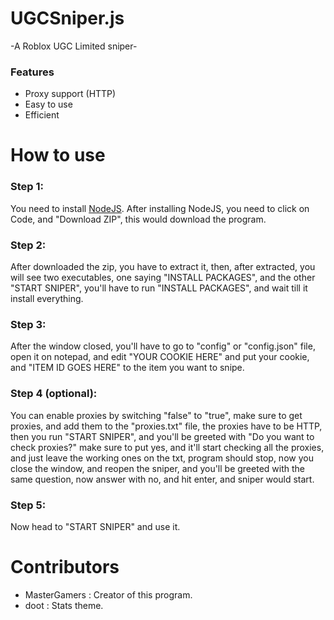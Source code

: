# UGCSniper.js
-A Roblox UGC Limited sniper-

### Features
* Proxy support (HTTP)
* Easy to use
* Efficient

# How to use
### Step 1:
You need to install [NodeJS](https://nodejs.org/en/download). After installing NodeJS, you need to click on Code, and "Download ZIP", this would download the program.

### Step 2:
After downloaded the zip, you have to extract it, then, after extracted, you will see two executables, one saying "INSTALL PACKAGES", and the other "START SNIPER", you'll have to run "INSTALL PACKAGES", and wait till it install everything.

### Step 3:
After the window closed, you'll have to go to "config" or "config.json" file, open it on notepad, and edit "YOUR COOKIE HERE" and put your cookie, and "ITEM ID GOES HERE" to the item you want to snipe.

### Step 4 (optional):
You can enable proxies by switching "false" to "true", make sure to get proxies, and add them to the "proxies.txt" file, the proxies have to be HTTP, then you run "START SNIPER", and you'll be greeted with "Do you want to check proxies?" make sure to put yes, and it'll start checking all the proxies, and just leave the working ones on the txt, program should stop, now you close the window, and reopen the sniper, and you'll be greeted with the same question, now answer with no, and hit enter, and sniper would start.

### Step 5:
Now head to "START SNIPER" and use it.

# Contributors
* MasterGamers : Creator of this program.
* doot : Stats theme.
